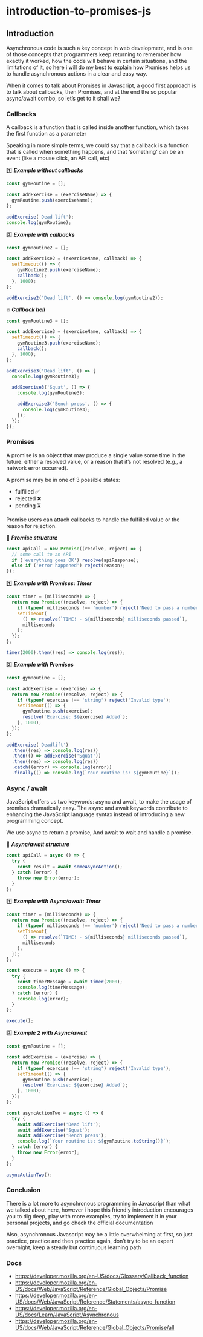 # introduction-to-promises-js

## Introduction
Asynchronous code is such a key concept in web development, and is one of those concepts that programmers keep returning to remember how exactly it worked, how the code will behave in certain situations, and the limitations of it, so here i will do my best to explain how Promises helps us to handle asynchronous actions in a clear and easy way.

When it comes to talk about Promises in Javascript, a good first approach is to talk about callbacks, then Promises, and at the end the so popular async/await combo, so let’s get to it shall we? 

### Callbacks
A callback is a function that is called inside another function, which takes the first function as a parameter

Speaking in more simple terms, we could say that a callback is a function that is called when something happens, and that ‘something’ can be an event (like a mouse click, an API call, etc)

1️⃣ ***Example without callbacks***
```javascript
const gymRoutine = [];

const addExercise = (exerciseName) => {
  gymRoutine.push(exerciseName);
};

addExercise('Dead lift');
console.log(gymRoutine);
```

2️⃣ ***Example with callbacks***
```javascript
const gymRoutine2 = [];

const addExercise2 = (exerciseName, callback) => {
  setTimeout(() => {
    gymRoutine2.push(exerciseName);
    callback();
  }, 1000);
};

addExercise2('Dead lift', () => console.log(gymRoutine2));
```

🔥 ***Callback hell***
```javascript
const gymRoutine3 = [];

const addExercise3 = (exerciseName, callback) => {
  setTimeout(() => {
    gymRoutine3.push(exerciseName);
    callback();
  }, 1000);
};

addExercise3('Dead lift', () => {
  console.log(gymRoutine3);

  addExercise3('Squat', () => {
    console.log(gymRoutine3);

    addExercise3('Bench press', () => {
      console.log(gymRoutine3);
    });
  });
});
```


### Promises
A promise is an object that may produce a single value some time in the future: either a resolved value, or a reason that it’s not resolved (e.g., a network error occurred).

A promise may be in one of 3 possible states:
- fulfilled   ✅
- rejected  ❌
- pending ⌛️

Promise users can attach callbacks to handle
the fulfilled value or the reason for rejection.


📝 ***Promise structure***
```javascript
const apiCall = new Promise((resolve, reject) => {
  // some call to an API
  if ('everything goes OK') resolve(apiResponse);
  else if ('error happened') reject(reason);
});
```

1️⃣ ***Example with Promises: Timer***
```javascript
const timer = (milliseconds) => {
  return new Promise((resolve, reject) => {
    if (typeof milliseconds !== 'number') reject('Need to pass a number');
    setTimeout(
      () => resolve(`TIME! - ${milliseconds} milliseconds passed`),
      milliseconds
    );
  });
};

timer(2000).then((res) => console.log(res));
```

2️⃣ ***Example with Promises***
```javascript
const gymRoutine = [];

const addExercise = (exercise) => {
  return new Promise((resolve, reject) => {
    if (typeof exercise !== 'string') reject('Invalid type');
    setTimeout(() => {
      gymRoutine.push(exercise);
      resolve(`Exercise: ${exercise} Added`);
    }, 1000);
  });
};

addExercise('Deadlift')
  .then((res) => console.log(res))
  .then(() => addExercise('Squat'))
  .then((res) => console.log(res))
  .catch((error) => console.log(error))
  .finally(() => console.log(`Your routine is: ${gymRoutine}`));
```


### Async / await
JavaScript offers us two keywords:  async and await, to make the usage of promises dramatically easy. The async and await keywords contribute to enhancing the JavaScript language syntax instead of introducing a new programming concept.


We use async to return a promise, 
And  await to wait and handle a promise.

📝 ***Async/await structure***
```javascript
const apiCall = async () => {
  try {
    const result = await someAsyncAction();
  } catch (error) {
    throw new Error(error);
  }
};
```

1️⃣ ***Example with Async/await: Timer***
```javascript
const timer = (milliseconds) => {
  return new Promise((resolve, reject) => {
    if (typeof milliseconds !== 'number') reject('Need to pass a number');
    setTimeout(
      () => resolve(`TIME! - ${milliseconds} milliseconds passed`),
      milliseconds
    );
  });
};

const execute = async () => {
  try {
    const timerMessage = await timer(2000);
    console.log(timerMessage);
  } catch (error) {
    console.log(error);
  }
};

execute();
```

2️⃣ ***Example 2 with Async/await***
```javascript
const gymRoutine = [];

const addExercise = (exercise) => {
  return new Promise((resolve, reject) => {
    if (typeof exercise !== 'string') reject('Invalid type');
    setTimeout(() => {
      gymRoutine.push(exercise);
      resolve(`Exercise: ${exercise} Added`);
    }, 1000);
  });
};

const asyncActionTwo = async () => {
  try {
    await addExercise('Dead lift');
    await addExercise('Squat');
    await addExercise('Bench press');
    console.log(`Your routine is: ${gymRoutine.toString()}`);
  } catch (error) {
    throw new Error(error);
  }
};

asyncActionTwo();
```


### Conclusion
There is a lot more to asynchronous programming in Javascript than what we talked about here, however i hope this friendly introduction encourages you to dig deep, play with more examples, try to implement it in your personal projects, and go check the official documentation

Also, asynchronous Javascript may be a little overwhelming at first, so just practice, practice and then practice again, don’t try to be an expert overnight, keep a steady but continuous learning path



### Docs
- https://developer.mozilla.org/en-US/docs/Glossary/Callback_function
- https://developer.mozilla.org/en-US/docs/Web/JavaScript/Reference/Global_Objects/Promise
- https://developer.mozilla.org/en-US/docs/Web/JavaScript/Reference/Statements/async_function
- https://developer.mozilla.org/en-US/docs/Learn/JavaScript/Asynchronous
- https://developer.mozilla.org/en-US/docs/Web/JavaScript/Reference/Global_Objects/Promise/all
